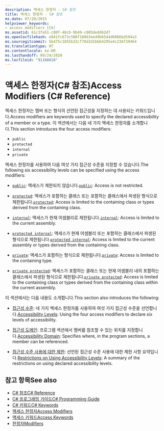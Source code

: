 ```yaml
---
description: 액세스 한정자 - C# 참조
title: 액세스 한정자 - C# 참조
ms.date: 07/20/2015
helpviewer_keywords:
- access modifiers [C#]
ms.assetid: 61c3fa51-c00f-48cb-9b49-c805dedd62d7
ms.openlocfilehash: e941fc673c508f10863ee49b6544d6886bd594a3
ms.sourcegitcommit: 5b475c1855b32cf78d2d1bbb4295e4c236f39464
ms.translationtype: HT
ms.contentlocale: ko-KR
ms.lasthandoff: 09/24/2020
ms.locfileid: "91168818"
---
```

# <a name="access-modifiers-c-reference"></a><span data-ttu-id="d1e13-103">액세스 한정자(C# 참조)</span><span class="sxs-lookup"><span data-stu-id="d1e13-103">Access Modifiers (C# Reference)</span></span>

<span data-ttu-id="d1e13-104">액세스 한정자는 멤버 또는 형식의 선언된 접근성을 지정하는 데 사용되는 키워드입니다.</span><span class="sxs-lookup"><span data-stu-id="d1e13-104">Access modifiers are keywords used to specify the declared accessibility of a member or a type.</span></span> <span data-ttu-id="d1e13-105">이 섹션에서는 다음 네 가지 액세스 한정자를 소개합니다.</span><span class="sxs-lookup"><span data-stu-id="d1e13-105">This section introduces the four access modifiers:</span></span>  
  
- `public`
- `protected`
- `internal`
- `private`
  
 <span data-ttu-id="d1e13-106">액세스 한정자를 사용하여 다음 여섯 가지 접근성 수준을 지정할 수 있습니다.</span><span class="sxs-lookup"><span data-stu-id="d1e13-106">The following six accessibility levels can be specified using the access modifiers:</span></span>  
  
- <span data-ttu-id="d1e13-107">[`public`](public.md): 액세스가 제한되지 않습니다.</span><span class="sxs-lookup"><span data-stu-id="d1e13-107">[`public`](public.md): Access is not restricted.</span></span>  
  
- <span data-ttu-id="d1e13-108">[`protected`](protected.md): 액세스가 포함하는 클래스 또는 포함하는 클래스에서 파생된 형식으로 제한됩니다.</span><span class="sxs-lookup"><span data-stu-id="d1e13-108">[`protected`](protected.md): Access is limited to the containing class or types derived from the containing class.</span></span>  
  
- <span data-ttu-id="d1e13-109">[`internal`](internal.md): 액세스가 현재 어셈블리로 제한됩니다.</span><span class="sxs-lookup"><span data-stu-id="d1e13-109">[`internal`](internal.md): Access is limited to the current assembly.</span></span>  
  
- <span data-ttu-id="d1e13-110">[`protected internal`](protected-internal.md): 액세스가 현재 어셈블리 또는 포함하는 클래스에서 파생된 형식으로 제한됩니다.</span><span class="sxs-lookup"><span data-stu-id="d1e13-110">[`protected internal`](protected-internal.md): Access is limited to the current assembly or types derived from the containing class.</span></span>  
  
- <span data-ttu-id="d1e13-111">[`private`](private.md): 액세스가 포함하는 형식으로 제한됩니다.</span><span class="sxs-lookup"><span data-stu-id="d1e13-111">[`private`](private.md): Access is limited to the containing type.</span></span>  

- <span data-ttu-id="d1e13-112">[`private protected`](private-protected.md): 액세스가 포함하는 클래스 또는 현재 어셈블리 내의 포함하는 클래스에서 파생된 형식으로 제한됩니다.</span><span class="sxs-lookup"><span data-stu-id="d1e13-112">[`private protected`](private-protected.md): Access is limited to the containing class or types derived from the containing class within the current assembly.</span></span>  
  
 <span data-ttu-id="d1e13-113">이 섹션에서는 다음 내용도 소개합니다.</span><span class="sxs-lookup"><span data-stu-id="d1e13-113">This section also introduces the following:</span></span>  
  
- <span data-ttu-id="d1e13-114">[접근성 수준](./accessibility-levels.md): 네 가지 액세스 한정자를 사용하여 여섯 가지 접근성 수준을 선언합니다.</span><span class="sxs-lookup"><span data-stu-id="d1e13-114">[Accessibility Levels](./accessibility-levels.md): Using the four access modifiers to declare six levels of accessibility.</span></span>  
  
- <span data-ttu-id="d1e13-115">[접근성 도메인](./accessibility-domain.md): 프로그램 섹션에서 멤버를 참조할 수 있는 위치를 지정합니다.</span><span class="sxs-lookup"><span data-stu-id="d1e13-115">[Accessibility Domain](./accessibility-domain.md): Specifies where, in the program sections, a member can be referenced.</span></span>  
  
- <span data-ttu-id="d1e13-116">[접근성 수준 사용에 대한 제한](./restrictions-on-using-accessibility-levels.md): 선언된 접근성 수준 사용에 대한 제한 사항 요약입니다.</span><span class="sxs-lookup"><span data-stu-id="d1e13-116">[Restrictions on Using Accessibility Levels](./restrictions-on-using-accessibility-levels.md): A summary of the restrictions on using declared accessibility levels.</span></span>  
  
## <a name="see-also"></a><span data-ttu-id="d1e13-117">참고 항목</span><span class="sxs-lookup"><span data-stu-id="d1e13-117">See also</span></span>

- [<span data-ttu-id="d1e13-118">C# 참조</span><span class="sxs-lookup"><span data-stu-id="d1e13-118">C# Reference</span></span>](../index.md)
- [<span data-ttu-id="d1e13-119">C# 프로그래밍 가이드</span><span class="sxs-lookup"><span data-stu-id="d1e13-119">C# Programming Guide</span></span>](../../programming-guide/index.md)
- [<span data-ttu-id="d1e13-120">C# 키워드</span><span class="sxs-lookup"><span data-stu-id="d1e13-120">C# Keywords</span></span>](./index.md)
- [<span data-ttu-id="d1e13-121">액세스 한정자</span><span class="sxs-lookup"><span data-stu-id="d1e13-121">Access Modifiers</span></span>](../../programming-guide/classes-and-structs/access-modifiers.md)
- [<span data-ttu-id="d1e13-122">액세스 키워드</span><span class="sxs-lookup"><span data-stu-id="d1e13-122">Access Keywords</span></span>](base.md)
- [<span data-ttu-id="d1e13-123">한정자</span><span class="sxs-lookup"><span data-stu-id="d1e13-123">Modifiers</span></span>](index.md)
